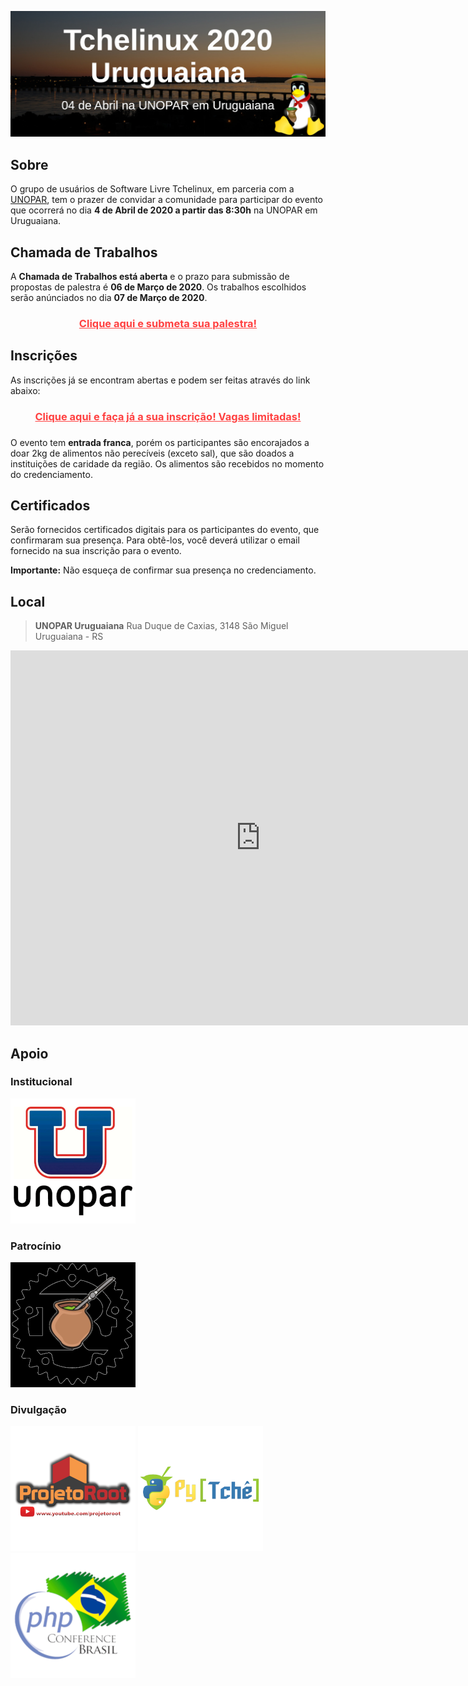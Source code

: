 [![Tchelinux 2020 Uruguaiana](images/banner.jpg)](#)

## Sobre

O grupo de usuários de Software Livre Tchelinux, em parceria com a [UNOPAR](https://www.unopar.com.br/), tem o prazer de convidar a comunidade para participar do evento que ocorrerá no dia **4 de Abril de 2020 a partir das 8:30h** na UNOPAR em Uruguaiana.

## Chamada de Trabalhos

A **Chamada de Trabalhos está aberta** e o prazo para submissão de propostas de palestra é **06 de Março de 2020**. Os trabalhos escolhidos serão anúnciados no dia **07 de Março de 2020**.

<center><a href="https://uruguaiana.tchelinux.org/cfp/" style="color:#ff4040"><b><h3>Clique aqui e submeta sua palestra!<h3></b></a></center>

## Inscrições

As inscrições já se encontram abertas e podem ser feitas através do link abaixo: 

<center><a href="https://uruguaiana.tchelinux.org/inscricoes/" style="color:#ff4040"><b><h3>Clique aqui e faça já a sua inscrição! Vagas limitadas!<h3></b></a></center>

O evento tem **entrada franca**, porém os participantes são encorajados a doar 2kg de alimentos não perecíveis (exceto sal), que são doados a instituições de caridade da região. Os alimentos são recebidos no momento do credenciamento.

## Certificados

Serão fornecidos certificados digitais para os participantes do evento, que confirmaram sua presença. Para obtê-los, você deverá utilizar o email fornecido na sua inscrição para o evento.

**Importante:** Não esqueça de confirmar sua presença no credenciamento.

## Local

> **UNOPAR Uruguaiana**
> Rua Duque de Caxias, 3148
> São Miguel
> Uruguaiana - RS

<div class="map-responsive">
  <iframe src="https://www.google.com/maps/embed?pb=!1m18!1m12!1m3!1d13853.19933290104!2d-57.09759830218864!3d-29.768970526988273!2m3!1f0!2f0!3f0!3m2!1i1024!2i768!4f13.1!3m3!1m2!1s0x94535b38fddddbfd%3A0xd4741d6f7cbb0880!2sR.%20Duque%20de%20Caxias%2C%203148%20-%20S%C3%A3o%20Miguel%2C%20Uruguaiana%20-%20RS%2C%2097502-772!5e0!3m2!1sen!2sbr!4v1581830218368!5m2!1sen!2sbr" width="800" height="600" frameborder="0" style="border:0;" allowfullscreen=""></iframe>
</div>

## Apoio

### Institucional

[![UNOPAR Uruguaiana](images/unopar.png)](https://www.unopar.com.br/)

### Patrocínio

[![Rust in POA](images/logo_rust.png)](https://www.meetup.com/Rust-in-POA/)

### Divulgação

[![Projeto Root](images/logo_projetoroot.png)](https://projetoroot.com.br/)
[![PyTchê](images/logo_pytche.png)](https://pytche-site.readthedocs.io/en/latest/)
[![PHP Conference Brasil](images/logo_phpconference.png)](https://phpconference.com.br/)
